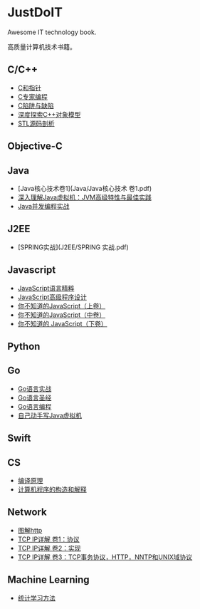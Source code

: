 # JustDoIT
Awesome IT technology book.

高质量计算机技术书籍。
## C/C++
* [C和指针](C&C++/C和指针.pdf)
* [C专家编程](C&C++/C专家编程.pdf)
* [C陷阱与缺陷](C&C++/C陷阱与缺陷.pdf)
* [深度探索C++对象模型](C&C++/深度探索C++对象模型.pdf)
* [STL源码剖析](C&C++/STL源码剖析.pdf)

## Objective-C
## Java
* [Java核心技术卷1](Java/Java核心技术 卷1.pdf)
* [深入理解Java虚拟机：JVM高级特性与最佳实践](Java/深入理解Java虚拟机：JVM高级特性与最佳实践.pdf)
* [Java并发编程实战](Java/Java并发编程实战.pdf)
## J2EE
* [SPRING实战](J2EE/SPRING 实战.pdf)

## Javascript
* [JavaScript语言精粹](Javascript/JavaScript语言精粹.pdf)
* [JavaScript高级程序设计](Javascript/JavaScript高级程序设计.pdf)
* [你不知道的JavaScript（上卷）](Javascript/你不知道的JavaScript（上卷）.pdf)
* [你不知道的JavaScript（中卷）](Javascript/你不知道的JavaScript（中卷）.pdf)
* [你不知道的 JavaScript（下卷）](Javascript/你不知道的JavaScript（下卷）.pdf)

## Python
 
## Go
* [Go语言实战](golang/Go语言实战.pdf)
* [Go语言圣经](golang/Go语言圣经.pdf)
* [Go语言编程](golang/Go语言编程.pdf)
* [自己动手写Java虚拟机](golang/自己动手写Java虚拟机_go.pdf)

## Swift
## CS
* [编译原理](CS/编译原理(龙书).pdf)
* [计算机程序的构造和解释](CS/计算机程序的构造和解释.pdf)

## Network
* [图解http](network/图解http)
* [TCP IP详解 卷1：协议](network/TCP%20IP详解%20卷1：协议.pdf)
* [TCP IP详解 卷2：实现](network/TCP%20IP详解%20卷2：实现.pdf)
* [TCP IP详解 卷3：TCP事务协议，HTTP，NNTP和UNIX域协议](network/TCP%20IP详解%20卷3：TCP事务协议，HTTP，NNTP和UNIX域协议.pdf)


## Machine Learning
* [统计学习方法](MachineLearning/统计学习方法_李航.pdf)